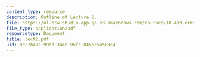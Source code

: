 ```yaml
---
content_type: resource
description: Outline of Lecture 2.
file: https://ol-ocw-studio-app-qa.s3.amazonaws.com/courses/18-413-error-correcting-codes-laboratory-spring-2004/8d27b48c99dd3ace95fc045bc5a583e4_lect2.pdf
file_type: application/pdf
resourcetype: Document
title: lect2.pdf
uid: 8d27b48c-99dd-3ace-95fc-045bc5a583e4
---
```

